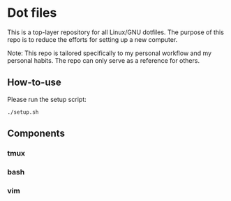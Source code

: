# Dot files

This is a top-layer repository for all Linux/GNU dotfiles. The purpose of this repo is to reduce the efforts for setting up a new computer.

Note: This repo is tailored specifically to my personal workflow and my personal habits. The repo can only serve as a reference for others. 

## How-to-use

Please run the setup script: 

```
./setup.sh
```

## Components

### tmux

### bash

### vim

